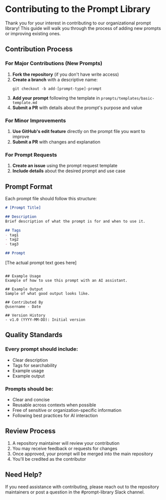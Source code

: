 # Contributing to the Prompt Library

Thank you for your interest in contributing to our organizational prompt library! This guide will walk you through the process of adding new prompts or improving existing ones.

## Contribution Process

### For Major Contributions (New Prompts)

1. **Fork the repository** (if you don't have write access)
2. **Create a branch** with a descriptive name:
   ```
   git checkout -b add-[prompt-type]-prompt
   ```
3. **Add your prompt** following the template in `prompts/templates/basic-template.md`
4. **Submit a PR** with details about the prompt's purpose and value

### For Minor Improvements

1. **Use GitHub's edit feature** directly on the prompt file you want to improve
2. **Submit a PR** with changes and explanation

### For Prompt Requests

1. **Create an issue** using the prompt request template
2. **Include details** about the desired prompt and use case

## Prompt Format

Each prompt file should follow this structure:

```markdown
# [Prompt Title]

## Description
Brief description of what the prompt is for and when to use it.

## Tags
- tag1
- tag2
- tag3

## Prompt
```
[The actual prompt text goes here]
```

## Example Usage
Example of how to use this prompt with an AI assistant.

## Example Output
Sample of what good output looks like.

## Contributed By
@username - Date

## Version History
- v1.0 (YYYY-MM-DD): Initial version
```

## Quality Standards

### Every prompt should include:

- Clear description
- Tags for searchability
- Example usage
- Example output

### Prompts should be:

- Clear and concise
- Reusable across contexts when possible
- Free of sensitive or organization-specific information
- Following best practices for AI interaction

## Review Process

1. A repository maintainer will review your contribution
2. You may receive feedback or requests for changes
3. Once approved, your prompt will be merged into the main repository
4. You'll be credited as the contributor

## Need Help?

If you need assistance with contributing, please reach out to the repository maintainers or post a question in the #prompt-library Slack channel. 